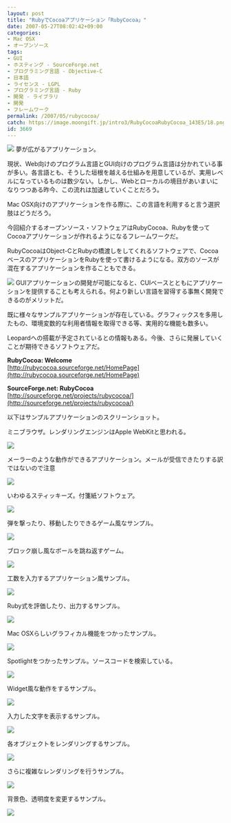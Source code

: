 ```yaml
---
layout: post
title: "RubyでCocoaアプリケーション「RubyCocoa」"
date: 2007-05-27T08:02:42+09:00
categories:
- Mac OSX
- オープンソース
tags: 
- GUI
- ホスティング - SourceForge.net
- プログラミング言語 - Objective-C
- 日本語
- ライセンス - LGPL
- プログラミング言語 - Ruby
- 開発 - ライブラリ
- 開発
- フレームワーク
permalink: /2007/05/rubycocoa/
catch: https://image.moongift.jp/intro3/RubyCocoaRubyCocoa_143E5/18.png
id: 3669
---
```

[![](https://image.moongift.jp/intro3/RubyCocoaRubyCocoa_143E5/10_thumb.png)](https://image.moongift.jp/intro3/RubyCocoaRubyCocoa_143E5/102.png) 夢が広がるアプリケーション。   
  
現状、Web向けのプログラム言語とGUI向けのプログラム言語は分かれている事が多い。各言語とも、そうした垣根を越える仕組みを用意しているが、実用レベルになっているものは数少ない。しかし、Webとローカルの境目があいまいになりつつある昨今、この流れは加速していくことだろう。   
  
Mac OSX向けのアプリケーションを作る際に、この言語を利用すると言う選択肢はどうだろう。   
  
今回紹介するオープンソース・ソフトウェアはRubyCocoa、Rubyを使ってCocoaアプリケーションが作れるようになるフレームワークだ。   
  
<!--more-->  
  
RubyCocoaはObject-CとRubyの橋渡しをしてくれるソフトウェアで、CocoaベースのアプリケーションをRubyを使って書けるようになる。双方のソースが混在するアプリケーションを作ることもできる。   
  
[![](https://image.moongift.jp/intro3/RubyCocoaRubyCocoa_143E5/15_thumb.png)](https://image.moongift.jp/intro3/RubyCocoaRubyCocoa_143E5/152.png) GUIアプリケーションの開発が可能になると、CUIベースとともにアプリケーションを提供することも考えられる。何より新しい言語を習得する事無く開発できるのがメリットだ。   
  
既に様々なサンプルアプリケーションが存在している。グラフィックスを多用したもの、環境変数的な利用者情報を取得できる等、実用的な機能も数多い。   
  
Leopardへの搭載が予定されているとの情報もある。今後、さらに発展していくことが期待できるソフトウェアだ。   
  
**RubyCocoa: Welcome**  
[http://rubycocoa.sourceforge.net/HomePage](http://rubycocoa.sourceforge.net/HomePage)  
  
**SourceForge.net: RubyCocoa**  
[http://sourceforge.net/projects/rubycocoa/](http://sourceforge.net/projects/rubycocoa/)  
  
以下はサンプルアプリケーションのスクリーンショット。   
  
ミニブラウザ。レンダリングエンジンはApple WebKitと思われる。   
  
[![](https://image.moongift.jp/intro3/RubyCocoaRubyCocoa_143E5/6.png)](https://image.moongift.jp/intro3/RubyCocoaRubyCocoa_143E5/61.png)  
  
メーラーのような動作ができるアプリケーション。メールが受信できたりする訳ではないので注意   
  
[![](https://image.moongift.jp/intro3/RubyCocoaRubyCocoa_143E5/5.png)](https://image.moongift.jp/intro3/RubyCocoaRubyCocoa_143E5/51.png)  
  
いわゆるスティッキーズ。付箋紙ソフトウェア。   
  
[![](https://image.moongift.jp/intro3/RubyCocoaRubyCocoa_143E5/4.png)](https://image.moongift.jp/intro3/RubyCocoaRubyCocoa_143E5/41.png)  
  
弾を撃ったり、移動したりできるゲーム風なサンプル。   
  
[![](https://image.moongift.jp/intro3/RubyCocoaRubyCocoa_143E5/9.png)](https://image.moongift.jp/intro3/RubyCocoaRubyCocoa_143E5/91.png)  
  
ブロック崩し風なボールを跳ね返すゲーム。   
  
[![](https://image.moongift.jp/intro3/RubyCocoaRubyCocoa_143E5/8.png)](https://image.moongift.jp/intro3/RubyCocoaRubyCocoa_143E5/81.png)  
  
工数を入力するアプリケーション風サンプル。   
  
[![](https://image.moongift.jp/intro3/RubyCocoaRubyCocoa_143E5/7.png)](https://image.moongift.jp/intro3/RubyCocoaRubyCocoa_143E5/71.png)  
  
Ruby式を評価したり、出力するサンプル。   
  
[![](https://image.moongift.jp/intro3/RubyCocoaRubyCocoa_143E5/18.png)](https://image.moongift.jp/intro3/RubyCocoaRubyCocoa_143E5/181.png)  
  
Mac OSXらしいグラフィカル機能をつかったサンプル。   
  
[![](https://image.moongift.jp/intro3/RubyCocoaRubyCocoa_143E5/17.png)](https://image.moongift.jp/intro3/RubyCocoaRubyCocoa_143E5/171.png)  
  
Spotlightをつかったサンプル。ソースコードを検索している。   
  
[![](https://image.moongift.jp/intro3/RubyCocoaRubyCocoa_143E5/153.png)](https://image.moongift.jp/intro3/RubyCocoaRubyCocoa_143E5/154.png)  
  
Widget風な動作をするサンプル。   
  
[![](https://image.moongift.jp/intro3/RubyCocoaRubyCocoa_143E5/14.png)](https://image.moongift.jp/intro3/RubyCocoaRubyCocoa_143E5/141.png)  
  
入力した文字を表示するサンプル。   
  
[![](https://image.moongift.jp/intro3/RubyCocoaRubyCocoa_143E5/13.png)](https://image.moongift.jp/intro3/RubyCocoaRubyCocoa_143E5/131.png)  
  
各オブジェクトをレンダリングするサンプル。   
  
[![](https://image.moongift.jp/intro3/RubyCocoaRubyCocoa_143E5/12.png)](https://image.moongift.jp/intro3/RubyCocoaRubyCocoa_143E5/121.png)  
  
さらに複雑なレンダリングを行うサンプル。   
  
[![](https://image.moongift.jp/intro3/RubyCocoaRubyCocoa_143E5/11.png)](https://image.moongift.jp/intro3/RubyCocoaRubyCocoa_143E5/111.png)  
  
背景色、透明度を変更するサンプル。   
  
[![](https://image.moongift.jp/intro3/RubyCocoaRubyCocoa_143E5/103.png)](https://image.moongift.jp/intro3/RubyCocoaRubyCocoa_143E5/104.png)